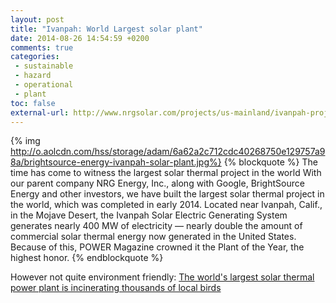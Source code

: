 ```yaml
---
layout: post
title: "Ivanpah: World Largest solar plant"
date: 2014-08-26 14:54:59 +0200
comments: true
categories: 
 - sustainable
 - hazard
 - operational
 - plant
toc: false
external-url: http://www.nrgsolar.com/projects/us-mainland/ivanpah-project/
---
```

{% img http://o.aolcdn.com/hss/storage/adam/6a62a2c712cdc40268750e129757a98a/brightsource-energy-ivanpah-solar-plant.jpg%}
{% blockquote %}
The time has come to witness the largest solar thermal project in the world
With our parent company NRG Energy, Inc., along with Google, BrightSource Energy and other investors, we have built the largest solar thermal project in the world, which was completed in early 2014. Located near Ivanpah, Calif., in the Mojave Desert, the Ivanpah Solar Electric Generating System generates nearly 400 MW of electricity — nearly double the amount of commercial solar thermal energy now generated in the United States. Because of this, POWER Magazine crowned it the Plant of the Year, the highest honor. 
{% endblockquote %}

However not quite environment friendly:
[The world's largest solar thermal power plant is incinerating thousands of local birds](http://www.engadget.com/2014/08/20/brightsource-energy-ivanpah-bird-deaths/)

